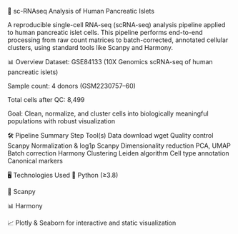 🧬 sc-RNAseq Analysis of Human Pancreatic Islets


A reproducible single-cell RNA-seq (scRNA-seq) analysis pipeline applied to human pancreatic islet cells. This pipeline performs end-to-end processing from raw count matrices to batch-corrected, annotated cellular clusters, using standard tools like Scanpy and Harmony.

📊 Overview
Dataset: GSE84133 (10X Genomics scRNA-seq of human pancreatic islets)

Sample count: 4 donors (GSM2230757–60)

Total cells after QC: 8,499

Goal: Clean, normalize, and cluster cells into biologically meaningful populations with robust visualization

🛠️ Pipeline Summary
Step	Tool(s)
Data download	wget
Quality control	Scanpy
Normalization & log1p	Scanpy
Dimensionality reduction	PCA, UMAP
Batch correction	Harmony
Clustering	Leiden algorithm
Cell type annotation	Canonical markers

🖥️ Technologies Used
🐍 Python (≥3.8)

🧪 Scanpy

📊 Harmony

📈 Plotly & Seaborn for interactive and static visualization

